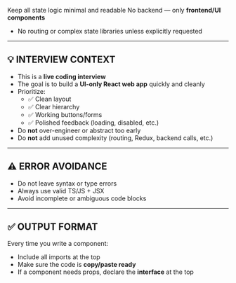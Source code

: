  Keep all state logic minimal and readable
 No backend — only **frontend/UI components**
- No routing or complex state libraries unless explicitly requested
---

## 💡 INTERVIEW CONTEXT

- This is a **live coding interview**
- The goal is to build a **UI-only React web app** quickly and cleanly
- Prioritize:
  - ✅ Clean layout
  - ✅ Clear hierarchy
  - ✅ Working buttons/forms
  - ✅ Polished feedback (loading, disabled, etc.)
- Do **not** over-engineer or abstract too early
- Do **not** add unused complexity (routing, Redux, backend calls, etc.)

---

## ⚠️ ERROR AVOIDANCE

- Do not leave syntax or type errors
- Always use valid TS/JS + JSX
- Avoid incomplete or ambiguous code blocks

---

## ✅ OUTPUT FORMAT

Every time you write a component:
- Include all imports at the top
- Make sure the code is **copy/paste ready**
- If a component needs props, declare the **interface** at the top